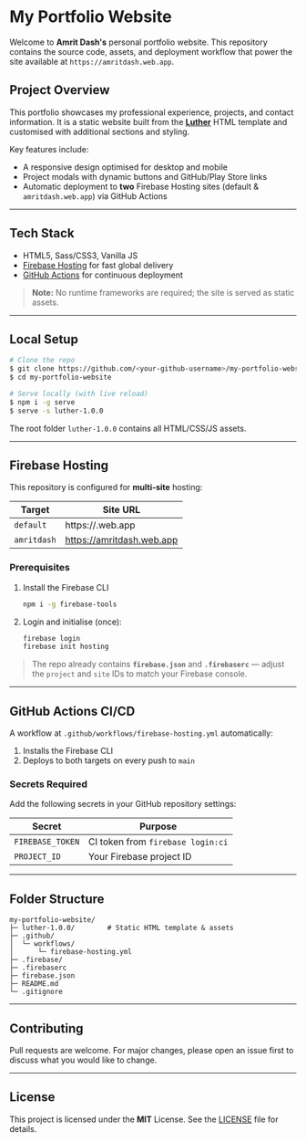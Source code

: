 # My Portfolio Website

Welcome to **Amrit Dash's** personal portfolio website. This repository contains the source code, assets, and deployment workflow that power the site available at `https://amritdash.web.app`.

## Project Overview

This portfolio showcases my professional experience, projects, and contact information. It is a static website built from the **[Luther](https://themes.getbootstrap.com/product/luther-personal-portfolio-template/)** HTML template and customised with additional sections and styling.

Key features include:

* A responsive design optimised for desktop and mobile
* Project modals with dynamic buttons and GitHub/Play Store links
* Automatic deployment to **two** Firebase Hosting sites (default & `amritdash.web.app`) via GitHub Actions

---

## Tech Stack

* HTML5, Sass/CSS3, Vanilla JS
* [Firebase Hosting](https://firebase.google.com/docs/hosting) for fast global delivery
* [GitHub Actions](https://docs.github.com/en/actions) for continuous deployment

> **Note:** No runtime frameworks are required; the site is served as static assets.

---

## Local Setup

```bash
# Clone the repo
$ git clone https://github.com/<your-github-username>/my-portfolio-website.git
$ cd my-portfolio-website

# Serve locally (with live reload)
$ npm i -g serve
$ serve -s luther-1.0.0
```

The root folder `luther-1.0.0` contains all HTML/CSS/JS assets.

---

## Firebase Hosting

This repository is configured for **multi-site** hosting:

| Target | Site URL |
|-------|-----------|
| `default` | https://<default-project>.web.app |
| `amritdash` | https://amritdash.web.app |

### Prerequisites

1. Install the Firebase CLI

   ```bash
   npm i -g firebase-tools
   ```

2. Login and initialise (once):

   ```bash
   firebase login
   firebase init hosting
   ```

> The repo already contains **`firebase.json`** and **`.firebaserc`** — adjust the `project` and `site` IDs to match your Firebase console.

---

## GitHub Actions CI/CD

A workflow at `.github/workflows/firebase-hosting.yml` automatically:

1. Installs the Firebase CLI
2. Deploys to both targets on every push to `main`

### Secrets Required

Add the following secrets in your GitHub repository settings:

| Secret | Purpose |
|--------|---------|
| `FIREBASE_TOKEN` | CI token from `firebase login:ci` |
| `PROJECT_ID` | Your Firebase project ID |

---

## Folder Structure

```
my-portfolio-website/
├─ luther-1.0.0/        # Static HTML template & assets
├─ .github/
│  └─ workflows/
│      └─ firebase-hosting.yml
├─ .firebase/
├─ .firebaserc
├─ firebase.json
├─ README.md
└─ .gitignore
```

---

## Contributing

Pull requests are welcome. For major changes, please open an issue first to discuss what you would like to change.

---

## License

This project is licensed under the **MIT** License. See the [LICENSE](LICENSE) file for details. 